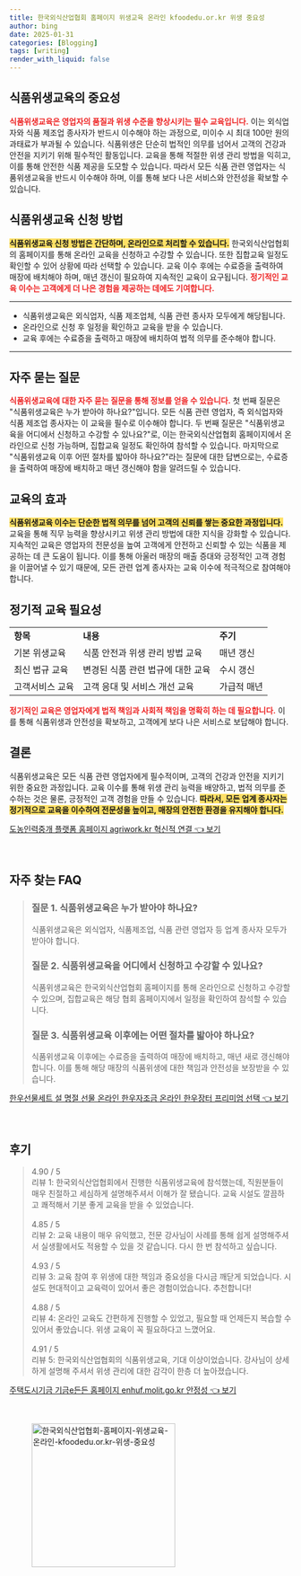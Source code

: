 ```yaml
---
title: 한국외식산업협회 홈페이지 위생교육 온라인 kfoodedu.or.kr 위생 중요성
author: bing
date: 2025-01-31
categories: [Blogging]
tags: [writing]
render_with_liquid: false
---
```



<h2 id='식품위생교육의_중요성'>식품위생교육의 중요성</h2>

<p><b><span style="color: #ee2323;">식품위생교육은 영업자의 품질과 위생 수준을 향상시키는 필수 교육입니다.</span></b> 이는 외식업자와 식품 제조업 종사자가 반드시 이수해야 하는 과정으로, 미이수 시 최대 100만 원의 과태료가 부과될 수 있습니다. 식품위생은 단순히 법적인 의무를 넘어서 고객의 건강과 안전을 지키기 위해 필수적인 활동입니다. 교육을 통해 적절한 위생 관리 방법을 익히고, 이를 통해 안전한 식품 제공을 도모할 수 있습니다. 따라서 모든 식품 관련 영업자는 식품위생교육을 반드시 이수해야 하며, 이를 통해 보다 나은 서비스와 안전성을 확보할 수 있습니다.</p>

<h2 id='식품위생교육_신청_방법'>식품위생교육 신청 방법</h2>

<p><b><span style="background-color: #ffe066;">식품위생교육 신청 방법은 간단하며, 온라인으로 처리할 수 있습니다.</span></b> 한국외식산업협회의 홈페이지를 통해 온라인 교육을 신청하고 수강할 수 있습니다. 또한 집합교육 일정도 확인할 수 있어 상황에 따라 선택할 수 있습니다. 교육 이수 후에는 수료증을 출력하여 매장에 배치해야 하며, 매년 갱신이 필요하여 지속적인 교육이 요구됩니다. <b><span style="color: #ee2323;">정기적인 교육 이수는 고객에게 더 나은 경험을 제공하는 데에도 기여합니다.</span></b></p>

<hr />

<ul>
    <li>식품위생교육은 외식업자, 식품 제조업체, 식품 관련 종사자 모두에게 해당됩니다.</li>
    <li>온라인으로 신청 후 일정을 확인하고 교육을 받을 수 있습니다.</li>
    <li>교육 후에는 수료증을 출력하고 매장에 배치하여 법적 의무를 준수해야 합니다.</li>
</ul>

<hr />

<h2 id='자주_묻는_질문'>자주 묻는 질문</h2>

<p><b><span style="color: #ee2323;">식품위생교육에 대한 자주 묻는 질문을 통해 정보를 얻을 수 있습니다.</span></b> 첫 번째 질문은 "식품위생교육은 누가 받아야 하나요?"입니다. 모든 식품 관련 영업자, 즉 외식업자와 식품 제조업 종사자는 이 교육을 필수로 이수해야 합니다. 두 번째 질문은 "식품위생교육을 어디에서 신청하고 수강할 수 있나요?"로, 이는 한국외식산업협회 홈페이지에서 온라인으로 신청 가능하며, 집합교육 일정도 확인하여 참석할 수 있습니다. 마지막으로 "식품위생교육 이후 어떤 절차를 밟아야 하나요?"라는 질문에 대한 답변으로는, 수료증을 출력하여 매장에 배치하고 매년 갱신해야 함을 알려드릴 수 있습니다.</p>

<h2 id='교육의_효과'>교육의 효과</h2>

<p><b><span style="background-color: #ffe066;">식품위생교육 이수는 단순한 법적 의무를 넘어 고객의 신뢰를 쌓는 중요한 과정입니다.</span></b> 교육을 통해 직무 능력을 향상시키고 위생 관리 방법에 대한 지식을 강화할 수 있습니다. 지속적인 교육은 영업자의 전문성을 높여 고객에게 안전하고 신뢰할 수 있는 식품을 제공하는 데 큰 도움이 됩니다. 이를 통해 아울러 매장의 매출 증대와 긍정적인 고객 경험을 이끌어낼 수 있기 때문에, 모든 관련 업계 종사자는 교육 이수에 적극적으로 참여해야 합니다.</p>

<h2 id='정기적_교육_필요성'>정기적 교육 필요성</h2>

<table>
    <tr>
        <td><b>항목</b></td>
        <td><b>내용</b></td>
        <td><b>주기</b></td>
    </tr>
    <tr>
        <td>기본 위생교육</td>
        <td>식품 안전과 위생 관리 방법 교육</td>
        <td>매년 갱신</td>
    </tr>
    <tr>
        <td>최신 법규 교육</td>
        <td>변경된 식품 관련 법규에 대한 교육</td>
        <td>수시 갱신</td>
    </tr>
    <tr>
        <td>고객서비스 교육</td>
        <td>고객 응대 및 서비스 개선 교육</td>
        <td>가급적 매년</td>
    </tr>
</table>

<p><b><span style="color: #ee2323;">정기적인 교육은 영업자에게 법적 책임과 사회적 책임을 명확히 하는 데 필요합니다.</span></b> 이를 통해 식품위생과 안전성을 확보하고, 고객에게 보다 나은 서비스로 보답해야 합니다.</p>

<h2 id='결론'>결론</h2>

<p>식품위생교육은 모든 식품 관련 영업자에게 필수적이며, 고객의 건강과 안전을 지키기 위한 중요한 과정입니다. 교육 이수를 통해 위생 관리 능력을 배양하고, 법적 의무를 준수하는 것은 물론, 긍정적인 고객 경험을 만들 수 있습니다. <b><span style="background-color: #ffe066;">따라서, 모든 업계 종사자는 정기적으로 교육을 이수하여 전문성을 높이고, 매장의 안전한 환경을 유지해야 합니다.</span></b></p>


<p><a class="click-button" title="도농인력중개 플랫폼 홈페이지 agriwork.kr 혁신적 연결" href="https://somered.github.io/posts/%EB%8F%84%EB%86%8D%EC%9D%B8%EB%A0%A5%EC%A4%91%EA%B0%9C-%ED%94%8C%EB%9E%AB%ED%8F%BC-%ED%99%88%ED%8E%98%EC%9D%B4%EC%A7%80-agriwork.kr-%ED%98%81%EC%8B%A0%EC%A0%81-%EC%97%B0%EA%B2%B0/" rel="dofollow">도농인력중개 플랫폼 홈페이지 agriwork.kr 혁신적 연결 👈 보기</a></p><br>
<h2 id='자주_찾는_FAQ'>자주 찾는 FAQ</h2>
<div itemscope="" itemtype="https://schema.org/FAQPage"> 
<blockquote> 
<div itemscope="" itemprop="mainEntity" itemtype="https://schema.org/Question"> 
<h3 itemprop="name">질문 1. 식품위생교육은 누가 받아야 하나요?</h3> 
<div itemscope="" itemprop="acceptedAnswer" itemtype="https://schema.org/Answer"> 
<span itemprop="text"> 
<p>식품위생교육은 외식업자, 식품제조업, 식품 관련 영업자 등 업계 종사자 모두가 받아야 합니다.</p> 
</span> </div> </div> 

<div itemscope="" itemprop="mainEntity" itemtype="https://schema.org/Question"> 
<h3 itemprop="name">질문 2. 식품위생교육을 어디에서 신청하고 수강할 수 있나요?</h3> 
<div itemscope="" itemprop="acceptedAnswer" itemtype="https://schema.org/Answer"> 
<span itemprop="text"> 
<p>식품위생교육은 한국외식산업협회 홈페이지를 통해 온라인으로 신청하고 수강할 수 있으며, 집합교육은 해당 협회 홈페이지에서 일정을 확인하여 참석할 수 있습니다.</p> 
</span> </div> </div> 

<div itemscope="" itemprop="mainEntity" itemtype="https://schema.org/Question"> 
<h3 itemprop="name">질문 3. 식품위생교육 이후에는 어떤 절차를 밟아야 하나요?</h3> 
<div itemscope="" itemprop="acceptedAnswer" itemtype="https://schema.org/Answer"> 
<span itemprop="text"> 
<p>식품위생교육 이후에는 수료증을 출력하여 매장에 배치하고, 매년 새로 갱신해야 합니다. 이를 통해 해당 매장의 식품위생에 대한 책임과 안전성을 보장받을 수 있습니다.</p> 
</span> </div> </div> 

<p></blockquote> 
</div></p>
<p><a class="click-button" title="한우선물세트 설 명절 선물 온라인 한우자조금 온라인 한우장터 프리미엄 선택" href="https://somered.github.io/posts/%ED%95%9C%EC%9A%B0%EC%84%A0%EB%AC%BC%EC%84%B8%ED%8A%B8-%EC%84%A4-%EB%AA%85%EC%A0%88-%EC%84%A0%EB%AC%BC-%EC%98%A8%EB%9D%BC%EC%9D%B8-%ED%95%9C%EC%9A%B0%EC%9E%90%EC%A1%B0%EA%B8%88-%EC%98%A8%EB%9D%BC%EC%9D%B8-%ED%95%9C%EC%9A%B0%EC%9E%A5%ED%84%B0-%ED%94%84%EB%A6%AC%EB%AF%B8%EC%97%84-%EC%84%A0%ED%83%9D/" rel="dofollow">한우선물세트 설 명절 선물 온라인 한우자조금 온라인 한우장터 프리미엄 선택 👈 보기</a></p><br>
<h2 id='후기'>후기</h2>
<div itemscope itemtype="https://schema.org/Product">
  <blockquote>
  <div itemprop="review" itemscope itemtype="https://schema.org/Review">
      <div itemprop="reviewRating" itemscope itemtype="https://schema.org/Rating"> <span itemprop="ratingValue">4.90</span> / <span itemprop="bestRating">5</span> </div>
      <span itemprop="reviewBody">리뷰 1: 한국외식산업협회에서 진행한 식품위생교육에 참석했는데, 직원분들이 매우 친절하고 세심하게 설명해주셔서 이해가 잘 됐습니다. 교육 시설도 깔끔하고 쾌적해서 기분 좋게 교육을 받을 수 있었습니다.</span>
  </div>
  <br>
  <div itemprop="review" itemscope itemtype="https://schema.org/Review">
      <div itemprop="reviewRating" itemscope itemtype="https://schema.org/Rating"> <span itemprop="ratingValue">4.85</span> / <span itemprop="bestRating">5</span> </div>
      <span itemprop="reviewBody">리뷰 2: 교육 내용이 매우 유익했고, 전문 강사님이 사례를 통해 쉽게 설명해주셔서 실생활에서도 적용할 수 있을 것 같습니다. 다시 한 번 참석하고 싶습니다.</span>
  </div>
  <br>
  <div itemprop="review" itemscope itemtype="https://schema.org/Review">
      <div itemprop="reviewRating" itemscope itemtype="https://schema.org/Rating"> <span itemprop="ratingValue">4.93</span> / <span itemprop="bestRating">5</span> </div>
      <span itemprop="reviewBody">리뷰 3: 교육 참여 후 위생에 대한 책임과 중요성을 다시금 깨닫게 되었습니다. 시설도 현대적이고 교육력이 있어서 좋은 경험이었습니다. 추천합니다!</span>
  </div>
  <br>
  <div itemprop="review" itemscope itemtype="https://schema.org/Review">
      <div itemprop="reviewRating" itemscope itemtype="https://schema.org/Rating"> <span itemprop="ratingValue">4.88</span> / <span itemprop="bestRating">5</span> </div>
      <span itemprop="reviewBody">리뷰 4: 온라인 교육도 간편하게 진행할 수 있었고, 필요할 때 언제든지 복습할 수 있어서 좋았습니다. 위생 교육이 꼭 필요하다고 느꼈어요.</span>
  </div>
  <br>
  <div itemprop="review" itemscope itemtype="https://schema.org/Review">
      <div itemprop="reviewRating" itemscope itemtype="https://schema.org/Rating"> <span itemprop="ratingValue">4.91</span> / <span itemprop="bestRating">5</span> </div>
      <span itemprop="reviewBody">리뷰 5: 한국외식산업협회의 식품위생교육, 기대 이상이었습니다. 강사님이 상세하게 설명해 주셔서 위생 관리에 대한 감각이 한층 더 높아졌습니다.</span>
  </div>
  </blockquote>
</div>
<p><a class="click-button" title="주택도시기금 기금e든든 홈페이지 enhuf.molit.go.kr 안정성" href="https://somered.github.io/posts/%EC%A3%BC%ED%83%9D%EB%8F%84%EC%8B%9C%EA%B8%B0%EA%B8%88-%EA%B8%B0%EA%B8%88e%EB%93%A0%EB%93%A0-%ED%99%88%ED%8E%98%EC%9D%B4%EC%A7%80-enhuf.molit.go.kr-%EC%95%88%EC%A0%95%EC%84%B1/" rel="dofollow">주택도시기금 기금e든든 홈페이지 enhuf.molit.go.kr 안정성 👈 보기</a></p><br>
<figure class="image"><img src="https://somered.github.io/assets/img/thumbnail/한국외식산업협회-홈페이지-위생교육-온라인-kfoodedu.or.kr-위생-중요성.webp" alt="한국외식산업협회-홈페이지-위생교육-온라인-kfoodedu.or.kr-위생-중요성" width="256" height="256"></figure>